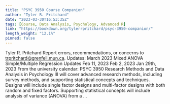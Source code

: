 ```yaml
---
title: "PSYC 3950 Course Companion"
author: "Tyler R. Pritchard"
date: "2023-03-30T16:53:35Z"
tags: [Course, Data Analysis, Psychology, Advanced R]
link: "https://bookdown.org/tylerrpritchard/psyc-3950-companion/"
length_weight: "12.1%"
pinned: false
---
```


Tyler R. Pritchard Report errors, recommendations, or concerns to trpritchard@grenfell.mun.ca. Updates: March 2023 Mixed ANOVA Simple/Multiple Regression Updates Feb 11, 2023 Feb 2, 2023 Jan 29th, 2023 From the university calendar: PSYC 3950 Research Methods and Data Analysis in Psychology III will cover advanced research methods, including survey methods, and supporting statistical concepts and techniques. Designs will include single factor designs and multi-factor designs with both random and fixed factors. Supporting statistical concepts will include analysis of variance (ANOVA) from a ...
